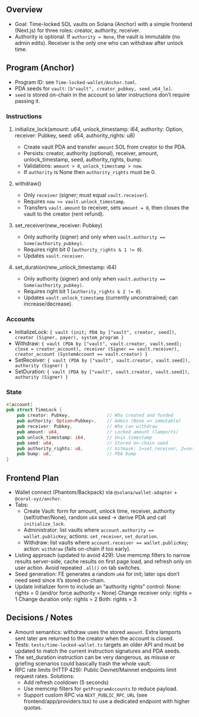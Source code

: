 ## Overview
- Goal: Time-locked SOL vaults on Solana (Anchor) with a simple frontend (Next.js) for three roles: creator, authority, receiver.
- Authority is optional. If `authority = None`, the vault is immutable (no admin edits). Receiver is the only one who can withdraw after unlock time.

## Program (Anchor)
- Program ID: see `Time-locked-wallet/Anchor.toml`.
- PDA seeds for `vault`: `[b"vault", creator_pubkey, seed_u64_le]`.
- `seed` is stored on-chain in the account so later instructions don’t require passing it.

### Instructions
1) initialize_lock(amount: u64, unlock_timestamp: i64, authority: Option<Pubkey>, receiver: Pubkey, seed: u64, authority_rights: u8)
   - Create vault PDA and transfer `amount` SOL from creator to the PDA.
   - Persists: creator, authority (optional), receiver, amount, unlock_timestamp, seed, authority_rights, bump.
   - Validations: `amount > 0`, `unlock_timestamp > now`.
   - If `authority` is None then `authority_rights` must be 0.

2) withdraw()
   - Only `receiver` (signer; must equal `vault.receiver`).
   - Requires `now >= vault.unlock_timestamp`.
   - Transfers `vault.amount` to receiver, sets `amount = 0`, then closes the vault to the creator (rent refund).

3) set_receiver(new_receiver: Pubkey)
   - Only authority (signer) and only when `vault.authority == Some(authority_pubkey)`.
   - Requires right bit 0 (`authority_rights & 1 != 0`).
   - Updates `vault.receiver`.

4) set_duration(new_unlock_timestamp: i64)
   - Only authority (signer) and only when `vault.authority == Some(authority_pubkey)`.
   - Requires right bit 1 (`authority_rights & 2 != 0`).
   - Updates `vault.unlock_timestamp` (currently unconstrained; can increase/decrease).

### Accounts
- InitializeLock: `{ vault (init; PDA by ["vault", creator, seed]), creator (Signer, payer), system_program }`
- Withdraw: `{ vault (PDA by ["vault", vault.creator, vault.seed]; close = creator_account), receiver (Signer == vault.receiver), creator_account (SystemAccount == vault.creator) }`
- SetReceiver: `{ vault (PDA by ["vault", vault.creator, vault.seed]), authority (Signer) }`
- SetDuration: `{ vault (PDA by ["vault", vault.creator, vault.seed]), authority (Signer) }`

### State
```rust
#[account]
pub struct TimeLock {
    pub creator: Pubkey,              // Who created and funded
    pub authority: Option<Pubkey>,    // Admin (None => immutable)
    pub receiver: Pubkey,             // Who can withdraw
    pub amount: u64,                  // Locked amount (lamports)
    pub unlock_timestamp: i64,        // Unix timestamp
    pub seed: u64,                    // Stored on-chain seed
    pub authority_rights: u8,         // bitmask: 1=set_receiver, 2=set_duration
    pub bump: u8,                     // PDA bump
}
```

## Frontend Plan
- Wallet connect (Phantom/Backpack) via `@solana/wallet-adapter` + `@coral-xyz/anchor`.
- Tabs:
  - Create Vault: form for amount, unlock time, receiver, authority (self/other/None), random `u64` seed → derive PDA and call `initialize_lock`.
  - Administrator: list vaults where `account.authority == wallet.publicKey`; actions: `set_receiver`, `set_duration`.
  - Withdraw: list vaults where `account.receiver == wallet.publicKey`; action: `withdraw` (fails on-chain if too early).
- Listing approach (updated to avoid 429): Use memcmp filters to narrow results server-side, cache results on first page load, and refresh only on user action. Avoid repeated `.all()` on tab switches.
- Seed generation: FE generates a random `u64` for init; later ops don’t need seed since it’s stored on-chain.
- Update initializer form to include an “authority rights” control:
None: rights = 0 (and/or force authority = None)
Change receiver only: rights = 1
Change duration only: rights = 2
Both: rights = 3
## Decisions / Notes
- Amount semantics: withdraw uses the stored `amount`. Extra lamports sent later are returned to the creator when the account is closed.
- Tests: `tests/time-locked-wallet.ts` targets an older API and must be updated to match the current instruction signatures and PDA seeds.
- The set_duration instruction can be very dangerous, as misuse or griefing scenarios could basically trash the whole vault.
- RPC rate limits (HTTP 429): Public Devnet/Mainnet endpoints limit request rates. Solutions:
  - Add refresh cooldown (5 seconds)
  - Use memcmp filters for `getProgramAccounts` to reduce payload.
  - Support custom RPC via `NEXT_PUBLIC_RPC_URL` (see frontend/app/providers.tsx) to use a dedicated endpoint with higher quotas.
